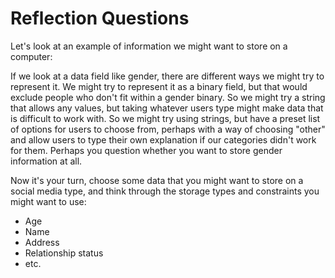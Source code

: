 # Reflection Questions
Let's look at an example of information we might want to store on a computer:

If we look at a data field like gender, there are different ways we might try to represent it. We might try to represent it as a binary field, but that would exclude people who don't fit within a gender binary. So we might try a string that allows any values, but taking whatever users type might make data that is difficult to work with. So we might try using strings, but have a preset list of options for users to choose from, perhaps with a way of choosing "other" and allow users to type their own explanation if our categories didn't work for them. Perhaps you question whether you want to store gender information at all.

Now it's your turn, choose some data that you might want to store on a social media type, and think through the storage types and constraints you might want to use:
  - Age
  - Name
  - Address
  - Relationship status
  - etc.
